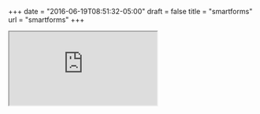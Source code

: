 +++
date = "2016-06-19T08:51:32-05:00"
draft = false
title = "smartforms"
url = "smartforms"
+++

<iframe src="https://integrationagent.com/smartforms"></iframe>